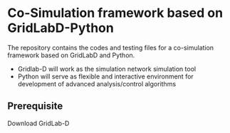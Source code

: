 # Co-Simulation framework based on GridLabD-Python

The repository contains the codes and testing files for a co-simulation framework based on GridLabD and Python.
- Gridlab-D will work as the simulation network simulation tool
- Python will serve as flexible and interactive environment for development of advanced analysis/control algorithms

## Prerequisite

Download GridLab-D
